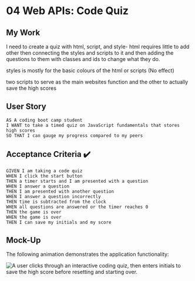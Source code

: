 # 04 Web APIs: Code Quiz

## My Work

I need to create a quiz with html, script, and style-
html requires little to add other then connecting the styles and scripts to it
and then adding the questions to them with classes and ids to change what they do.

styles is mostly for the basic colours of the html or scripts (No effect)

two scripts to serve as the main websites function and the other to actually save
the high scores

## User Story

```
AS A coding boot camp student
I WANT to take a timed quiz on JavaScript fundamentals that stores high scores
SO THAT I can gauge my progress compared to my peers
```

## Acceptance Criteria ✔️

```
GIVEN I am taking a code quiz
WHEN I click the start button
THEN a timer starts and I am presented with a question
WHEN I answer a question
THEN I am presented with another question
WHEN I answer a question incorrectly
THEN time is subtracted from the clock
WHEN all questions are answered or the timer reaches 0
THEN the game is over
WHEN the game is over
THEN I can save my initials and my score
```

## Mock-Up

The following animation demonstrates the application functionality:

![A user clicks through an interactive coding quiz, then enters initials to save the high score before resetting and starting over.](./Assets/04-web-apis-homework-demo.gif)